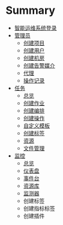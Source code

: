# Summary

* [智能运维系统登录](README.md)
* [管理员](chapter1.md)
  * [创建项目](chapter1/chuang-jian-xiang-mu.md)
  * [创建用户](chapter1/chuang-jian-yong-hu.md)
  * [创建机房](chapter1/chuang-jian-ji-fang.md)
  * [创建告警媒介](chapter1/chuang-jian-gao-jing-mei-jie.md)
  * [代理](chapter1/dai-li.md)
  * [操作记录](chapter1/cao-zuo-ji-lu.md)
* [任务](ren-wu.md)
  * [总览](ren-wu/zong-lan.md)
  * [创建作业](ren-wu/chuang-jian-zuo-ye.md)
  * [创建编排](ren-wu/chuang-jian-bian-pai.md)
  * [创建操作](ren-wu/chuang-jian-cao-zuo.md)
  * [自定义模板](ren-wu/zi-ding-yi-mo-ban.md)
  * [创建标签](ren-wu/chuang-jian-biao-qian.md)
  * [资源](ren-wu/tian-jia-zi-yuan.md)
  * [文件管理](ren-wu/wen-jian-guan-li.md)
* [监控](jian-kong.md)
  * [总览](jian-kong/zong-lan.md)
  * [仪表盘](jian-kong/chuang-jian-yi-biao-pan.md)
  * [事件台](jian-kong/shi-jian-tai.md)
  * [资源库](jian-kong/zi-yuan-ku.md)
  * [监测器](jian-kong/chuang-jian-jian-ce-qi.md)
  * 创建标签
  * 创建指标标签
  * 创建插件

